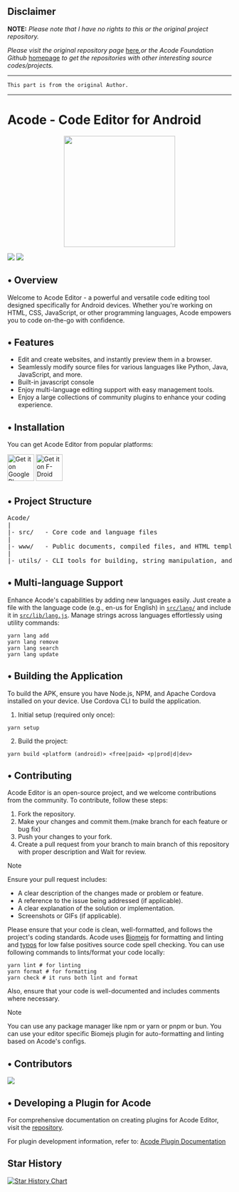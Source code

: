 ## Disclaimer

**NOTE:** *Please note that I have no rights to this or the original project repository.*

*Please visit the original repository page* [here](https://github.com/Acode-Foundation/Acode)*,or the Acode Foundation Github* [homepage](https://github.com/Acode-Foundation) *to get the repositories with other interesting source codes/projects.*

----

````
This part is from the original Author.
````

----
# Acode - Code Editor for Android

<p align="center">
  <img src='res/logo_1.png' width='250'>
</p>

[![](https://img.shields.io/endpoint?logo=telegram&label=Acode&style=flat&url=https%3A%2F%2Facode.app%2Fapi%2Ftelegram-members-count)](https://t.me/foxdebug_acode) [![](https://dcbadge.vercel.app/api/server/vVxVWYUAWD?style=flat)](https://discord.gg/vVxVWYUAWD)

## • Overview

Welcome to Acode Editor - a powerful and versatile code editing tool designed specifically for Android devices. Whether you're working on HTML, CSS, JavaScript, or other programming languages, Acode empowers you to code on-the-go with confidence.

## • Features

- Edit and create websites, and instantly preview them in a browser.
- Seamlessly modify source files for various languages like Python, Java, JavaScript, and more.
- Built-in javascript console
- Enjoy multi-language editing support with easy management tools.
- Enjoy a large collections of community plugins to enhance your coding experience.

## • Installation

You can get Acode Editor from popular platforms:

[<img src="https://play.google.com/intl/en_us/badges/images/generic/en-play-badge.png" alt="Get it on Google Play" height="60">](https://play.google.com/store/apps/details?id=com.foxdebug.acodefree) [<img src="https://fdroid.gitlab.io/artwork/badge/get-it-on.png" alt="Get it on F-Droid" height="60"/>](https://www.f-droid.org/packages/com.foxdebug.acode/)

## • Project Structure

<pre>
Acode/
|
|- src/   - Core code and language files
|
|- www/   - Public documents, compiled files, and HTML templates
|
|- utils/ - CLI tools for building, string manipulation, and more
</pre>

## • Multi-language Support

Enhance Acode's capabilities by adding new languages easily. Just create a file with the language code (e.g., en-us for English) in [`src/lang/`](https://github.com/Acode-Foundation/Acode/tree/main/src/lang) and include it in [`src/lib/lang.js`](https://github.com/Acode-Foundation/Acode/blob/main/src/lib/lang.js). Manage strings across languages effortlessly using utility commands:

```shell
yarn lang add
yarn lang remove
yarn lang search
yarn lang update
```

## • Building the Application

To build the APK, ensure you have Node.js, NPM, and Apache Cordova installed on your device. Use Cordova CLI to build the application.

1. Initial setup (required only once):

```shell
yarn setup
```

2. Build the project:

```shell
yarn build <platform (android)> <free|paid> <p|prod|d|dev>
```

## • Contributing

Acode Editor is an open-source project, and we welcome contributions from the community. To contribute, follow these steps:

1. Fork the repository.
2. Make your changes and commit them.(make branch for each feature or bug fix)
3. Push your changes to your fork.
4. Create a pull request from your branch to main branch of this repository with proper description and Wait for review.

> [!Note]
> Ensure your pull request includes:
> - A clear description of the changes made or problem or feature.
> - A reference to the issue being addressed (if applicable).
> - A clear explanation of the solution or implementation.
> - Screenshots or GIFs (if applicable).

Please ensure that your code is clean, well-formatted, and follows the project's coding standards. Acode uses [Biomejs](https://biomejs.dev/) for formatting and linting and [typos](https://github.com/crate-ci/typos) for low false positives source code spell checking. You can use following commands to lints/format your code locally:
```shell
yarn lint # for linting
yarn format # for formatting
yarn check # it runs both lint and format
```
Also, ensure that your code is well-documented and includes comments where necessary.

> [!Note]
> You can use any package manager like npm or yarn or pnpm or bun.
> You can use your editor specific Biomejs plugin for auto-formatting and linting based on Acode's configs.

## • Contributors

<a href="https://github.com/Acode-Foundation/Acode/graphs/contributors">
  <img src="https://contrib.rocks/image?repo=Acode-Foundation/Acode" />
</a>

## • Developing a Plugin for Acode

For comprehensive documentation on creating plugins for Acode Editor, visit the [repository](https://github.com/Acode-Foundation/acode-plugin).

For plugin development information, refer to: [Acode Plugin Documentation](https://acode.app/plugin-docs)

## Star History

<a href="https://star-history.com/#Acode-Foundation/Acode&Date">
 <picture>
   <source media="(prefers-color-scheme: dark)" srcset="https://api.star-history.com/svg?repos=Acode-Foundation/Acode&type=Date&theme=dark" />
   <source media="(prefers-color-scheme: light)" srcset="https://api.star-history.com/svg?repos=Acode-Foundation/Acode&type=Date" />
   <img alt="Star History Chart" src="https://api.star-history.com/svg?repos=Acode-Foundation/Acode&type=Date" />
 </picture>
</a>
